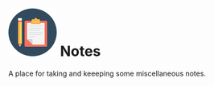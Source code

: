# ![Notepad Logo](Pics/notepad.jpg) Notes
A place for taking and keeeping some miscellaneous notes.
